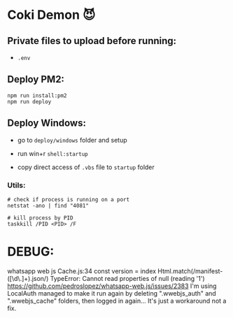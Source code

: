 # Coki Demon 😈

## Private files to upload before running:

- `.env`

## Deploy PM2:

```shell
npm run install:pm2
npm run deploy
```

## Deploy Windows:

- go to `deploy/windows` folder and setup

- run win+r `shell:startup`

- copy direct access of `.vbs` file to `startup` folder

### Utils:

```shell
# check if process is running on a port
netstat -ano | find "4081"
```

```shell
# kill process by PID
taskkill /PID <PID> /F
```

# DEBUG:

whatsapp web js Cache.js:34 const version = index Html.match(/manifest-([\d\\.]+)\.json/) TypeError: Cannot read properties of null (reading '1')
https://github.com/pedroslopez/whatsapp-web.js/issues/2383
I'm using LocalAuth managed to make it run again by deleting ".wwebjs_auth" and ".wwebjs_cache" folders, then logged in again... It's just a workaround not a fix.
